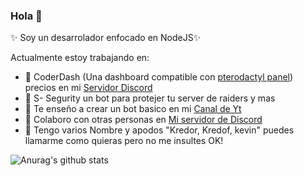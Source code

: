 ### Hola 👋

 ✨ Soy un desarrolador enfocado en NodeJS✨ 

Actualmente estoy trabajando en:

- 🔭 CoderDash (Una dashboard compatible con [pterodactyl panel](https://github.com/pterodactyl/panel)) precios en mi [Servidor Discord](https://coders-bots.xyz/discord)
- 🌱 S- Segurity un bot para protejer tu server de raiders y mas
- 👯 Te enseño a crear un bot basico en mi [Canal de Yt](https://www.youtube.com/channel/UCx5czuRgkbGKlj96BjxWeZQ)
- 🤔 Colaboro con otras personas en [Mi servidor de Discord](https://coders-bots.xyz/discord)
- 💬 Tengo varios Nombre y apodos "Kredor, Kredof, kevin" puedes llamarme como quieras pero no me insultes OK!

![Anurag's github stats](https://github-readme-stats.vercel.app/api?username=kredoF&show_icons=true&theme=tokyonight)
